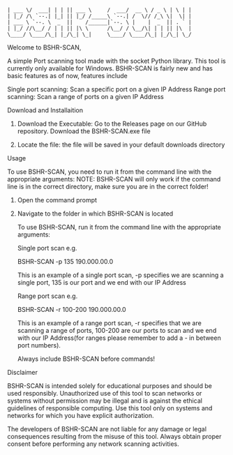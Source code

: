 








```______  _____ _   _ ______       _____ _____   ___   _   _ 
| ___ \/  ___| | | || ___ \     /  ___/  __ \ / _ \ | \ | |
| |_/ /\ `--.| |_| || |_/ /_____\ `--.| /  \// /_\ \|  \| |
| ___ \ `--. \  _  ||    /______|`--. \ |    |  _  || . ` |
| |_/ //\__/ / | | || |\ \      /\__/ / \__/\| | | || |\  |
\____/ \____/\_| |_/\_| \_|     \____/ \____/\_| |_/\_| \_/
```

Welcome to BSHR-SCAN, 

A simple Port scanning tool made with the socket Python library. 
This tool is currently only available for Windows.
BSHR-SCAN is fairly new and has basic features as of now, features include 

Single port scanning: Scan a specific port on a given IP Address 
Range port scanning: Scan a range of ports on a given IP Address


Download and Installaition
1. Download the Executable:
  Go to the Releases page on our GitHub repository.
  Download the BSHR-SCAN.exe file

2. Locate the file:
  the file will be saved in your default downloads directory

Usage 

To use BSHR-SCAN, you need to run it from the command line with the appropriate arguments:
NOTE: BSHR-SCAN will only work if the command line is in the correct directory, make sure you are in the correct folder!

  1. Open the command prompt
  2. Navigate to the folder in which BSHR-SCAN is located

     To use BSHR-SCAN, run it from the command line with the appropriate arguments:

     Single port scan e.g.

     BSHR-SCAN -p 135 190.000.00.0

     This is an example of a single port scan, -p specifies we are scanning a single port, 135 is our port and we end with our IP Address


     Range port scan e.g.

     BSHR-SCAN -r 100-200 190.000.00.0

     This is an example of a range port scan, -r specifies that we are scanning a range of ports, 100-200 are our ports to scan and we end with our IP Address(for ranges please remember to add a - in between port numbers).

     Always include BSHR-SCAN before commands!


  

Disclaimer 

BSHR-SCAN is intended solely for educational purposes and should be used responsibly. Unauthorized use of this tool to scan networks or systems without permission may be illegal and is against the ethical guidelines of responsible computing. Use this tool only on systems and networks for which you have explicit authorization.

The developers of BSHR-SCAN are not liable for any damage or legal consequences resulting from the misuse of this tool. Always obtain proper consent before performing any network scanning activities.









     
     
